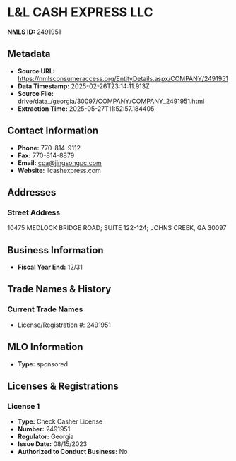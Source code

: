 # L&L CASH EXPRESS LLC

**NMLS ID:** 2491951

## Metadata
- **Source URL:** https://nmlsconsumeraccess.org/EntityDetails.aspx/COMPANY/2491951
- **Data Timestamp:** 2025-02-26T23:14:11.913Z
- **Source File:** drive/data_/georgia/30097/COMPANY/COMPANY_2491951.html
- **Extraction Time:** 2025-05-27T11:52:57.184405

## Contact Information
- **Phone:** 770-814-9112
- **Fax:** 770-814-8879
- **Email:** cpa@jingsongpc.com
- **Website:** llcashexpress.com

## Addresses
### Street Address
10475 MEDLOCK BRIDGE ROAD; SUITE 122-124; JOHNS CREEK, GA 30097

## Business Information
- **Fiscal Year End:** 12/31

## Trade Names & History
### Current Trade Names
- License/Registration #: 2491951

## MLO Information
- **Type:** sponsored

## Licenses & Registrations

### License 1
- **Type:** Check Casher License
- **Number:** 2491951
- **Regulator:** Georgia
- **Issue Date:** 08/15/2023
- **Authorized to Conduct Business:** No
